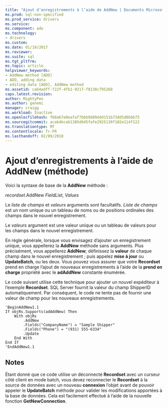 ```yaml
---
title: "Ajout d’enregistrements à l’aide de AddNew | Documents Microsoft"
ms.prod: sql-non-specified
ms.prod_service: drivers
ms.service: 
ms.component: ado
ms.technology:
- drivers
ms.custom: 
ms.date: 01/19/2017
ms.reviewer: 
ms.suite: sql
ms.tgt_pltfrm: 
ms.topic: article
helpviewer_keywords:
- AddNew method [ADO]
- ADO, adding data
- editing data [ADO], AddNew method
ms.assetid: cab4adff-f22f-4fb1-9217-f8138c795268
caps.latest.revision: 
author: MightyPen
ms.author: genemi
manager: craigg
ms.workload: Inactive
ms.openlocfilehash: f68a67e0eafaf7bbb9d89ddd151b73dd5d0bbb75
ms.sourcegitcommit: acab4bcab1385d645fafe2925130f102e114f122
ms.translationtype: MT
ms.contentlocale: fr-FR
ms.lasthandoff: 02/09/2018
---
```

# <a name="adding-records-using-addnew-method"></a>Ajout d’enregistrements à l’aide de AddNew (méthode)
Voici la syntaxe de base de la **AddNew** méthode :

 *recordset*.AddNew *FieldList*, *Values*

 Le *liste de champs* et *valeurs* arguments sont facultatifs. *Liste de champs* est un nom unique ou un tableau de noms ou de positions ordinales des champs dans le nouvel enregistrement.

 Le *valeurs* argument est une valeur unique ou un tableau de valeurs pour les champs dans le nouvel enregistrement.

 En règle générale, lorsque vous envisagez d’ajouter un enregistrement unique, vous appellerez la **AddNew** méthode sans arguments. Plus précisément, vous appellerez **AddNew**; définissez la **valeur** de chaque champ dans le nouvel enregistrement ; puis appelez **mise à jour** ou **UpdateBatch**, ou les deux. Vous pouvez vous assurer que votre **Recordset** prend en charge l’ajout de nouveaux enregistrements à l’aide de la **prend en charge** propriété avec le **adAddNew** constante énumérée.

 Le code suivant utilise cette technique pour ajouter un nouvel expéditeur à l’exemple **Recordset**. SQL Server fournit la valeur du champ ShipperID automatiquement. Par conséquent, le code ne tente pas de fournir une valeur de champ pour les nouveaux enregistrements.

```
'BeginAddNew1.1
If objRs.Supports(adAddNew) Then
    With objRs
        .AddNew
        .Fields("CompanyName") = "Sample Shipper"
        .Fields("Phone") = "(931) 555-6334"
        .Update
    End With
End If
'EndAddNew1.1
```

## <a name="remarks"></a>Notes
 Étant donné que ce code utilise un déconnecté **Recordset** avec un curseur côté client en mode batch, vous devez reconnecter le **Recordset** à la source de données avec un nouveau **connexion** l’objet avant de pouvoir appeler le **UpdateBatch** méthode pour valider les modifications apportées à la base de données. Cela est facilement effectué à l’aide de la nouvelle fonction **GetNewConnection**.
